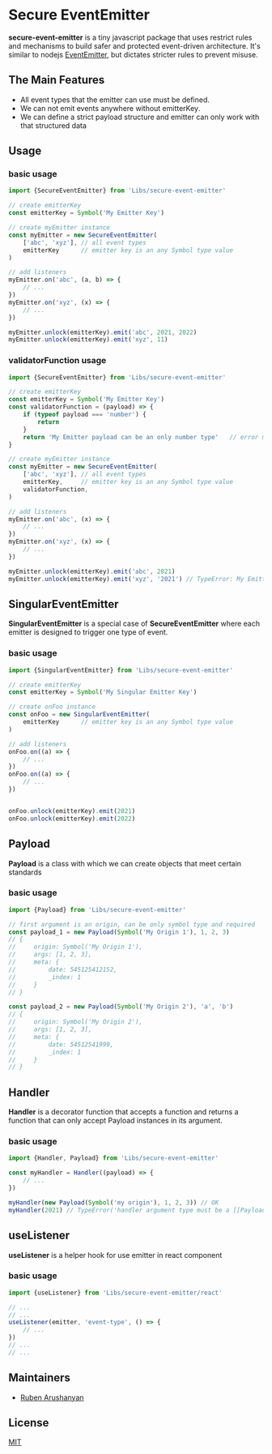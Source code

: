 # Secure EventEmitter

**secure-event-emitter** is a tiny javascript package that uses restrict rules and mechanisms to build safer and protected event-driven architecture. It's similar to nodejs [EventEmitter](https://nodejs.org/api/events.html), but dictates stricter rules to prevent misuse.

## The Main Features

- All event types that the emitter can use must be defined․
- We can not emit events anywhere without emitterKey․
- We can define a strict payload structure and emitter can only work with that structured data

## Usage

### basic usage

```js
import {SecureEventEmitter} from 'Libs/secure-event-emitter'

// create emitterKey
const emitterKey = Symbol('My Emitter Key')

// create myEmitter instance
const myEmitter = new SecureEventEmitter(
    ['abc', 'xyz'], // all event types
    emitterKey      // emitter key is an any Symbol type value
)

// add listeners
myEmitter.on('abc', (a, b) => {
    // ...
})
myEmitter.on('xyz', (x) => {
    // ...
})

myEmitter.unlock(emitterKey).emit('abc', 2021, 2022)
myEmitter.unlock(emitterKey).emit('xyz', 11)

```

### validatorFunction usage

```js
import {SecureEventEmitter} from 'Libs/secure-event-emitter'

// create emitterKey
const emitterKey = Symbol('My Emitter Key')
const validatorFunction = (payload) => {
    if (typeof payload === 'number') {
        return
    }
    return 'My Emitter payload can be an only number type'   // error message
}

// create myEmitter instance
const myEmitter = new SecureEventEmitter(
    ['abc', 'xyz'], // all event types
    emitterKey,     // emitter key is an any Symbol type value
    validatorFunction,
)

// add listeners
myEmitter.on('abc', (x) => {
    // ...
})
myEmitter.on('xyz', (x) => {
    // ...
})

myEmitter.unlock(emitterKey).emit('abc', 2021)
myEmitter.unlock(emitterKey).emit('xyz', '2021') // TypeError: My Emitter payload can be an only number type

```

## SingularEventEmitter

**SingularEventEmitter** is a special case of **SecureEventEmitter** where each emitter is designed to trigger one type of event․

### basic usage

```js
import {SingularEventEmitter} from 'Libs/secure-event-emitter'

// create emitterKey
const emitterKey = Symbol('My Singular Emitter Key')

// create onFoo instance
const onFoo = new SingularEventEmitter(
    emitterKey      // emitter key is an any Symbol type value
)

// add listeners
onFoo.on((a) => {
    // ...
})
onFoo.on((a) => {
    // ...
})


onFoo.unlock(emitterKey).emit(2021)
onFoo.unlock(emitterKey).emit(2022)

```

## Payload

**Payload** is a class with which we can create objects that meet certain standards

### basic usage

```js
import {Payload} from 'Libs/secure-event-emitter'

// first argument is an origin, can be only symbol type and required
const payload_1 = new Payload(Symbol('My Origin 1'), 1, 2, 3)
// {
//     origin: Symbol('My Origin 1'),
//     args: [1, 2, 3],
//     meta: {
//         date: 545125412152,
//         _index: 1
//     }
// }

const payload_2 = new Payload(Symbol('My Origin 2'), 'a', 'b')
// {
//     origin: Symbol('My Origin 2'),
//     args: [1, 2, 3],
//     meta: {
//         date: 54512541999,
//         _index: 1
//     }
// }

```

## Handler

**Handler** is a decorator function that accepts a function and returns a function that can only accept Payload instances in its argument.

### basic usage

```js
import {Handler, Payload} from 'Libs/secure-event-emitter'

const myHandler = Handler((payload) => {
    // ...
})

myHandler(new Payload(Symbol('my origin'), 1, 2, 3)) // OK
myHandler(2021) // TypeError('handler argument type must be a [[Payload]] class objects')


```

## useListener

**useListener** is a helper hook for use emitter in react component

### basic usage

```js
import {useListener} from 'Libs/secure-event-emitter/react'

// ...
// ...
useListener(emitter, 'event-type', () => {
    // ...
})
// ...
// ...


```

## Maintainers

- [Ruben Arushanyan](https://github.com/ruben-arushanyan)

## License

[MIT](https://github.com/ruben-arushanyan/secure-event-emitter/blob/master/LICENSE)
